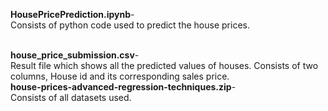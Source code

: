 <b>HousePricePrediction.ipynb</b>- <br>
Consists of python code used to predict the house prices.

<br>
<b>house_price_submission.csv</b>- <br>
Result file which shows all the predicted values of houses. Consists of two columns, House id and its corresponding sales price.

<br>
<b>house-prices-advanced-regression-techniques.zip</b>-<br>
Consists of  all datasets used.
